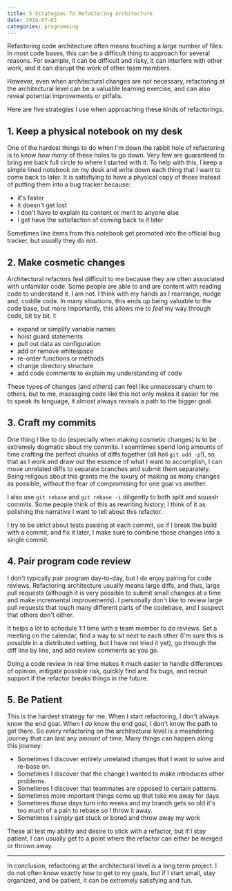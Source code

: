 ```yaml
---
title: 5 Strategies To Refactoring Architecture
date: 2018-07-02
categories: programming
---
```


Refactoring code architecture often means touching a large number of files. In most code bases,
this can be a difficult thing to approach for several reasons. For example, it can be difficult and
risky, it can interfere with other work, and it can disrupt the work of other team members.

However, even when architectural changes are not necessary, refactoring at the architectural level
can be a valuable learning exercise, and can also reveal potential improvements or pitfalls.

Here are five strategies I use when approaching these kinds of refactorings.

## 1. Keep a physical notebook on my desk

One of the hardest things to do when I'm down the rabbit hole of refactoring is to know _how many_
of these holes to go down. Very few are guaranteed to bring me back full circle to where I started
with it. To help with this, I keep a simple lined notebook on my desk and write down each thing
that I want to come back to later. It is satisfiying to have a physical copy of these instead of
putting them into a bug tracker because:

-   it's faster
-   it doesn't get lost
-   I don't have to explain its content or merit to anyone else
-   I get have the satisfaction of coming back to it later

Sometimes line items from this notebook get promoted into the official bug tracker, but usually
they do not.

## 2. Make cosmetic changes

Architectural refactors feel difficult to me because they are often associated with unfamiliar code.
Some people are able to and are content with reading code to understand it. I am not. I think
with my hands as I rearrange, nudge and, coddle code. In many situations, this ends up being
valuable to the code base, but more importantly, this allows me to _feel_ my way through code,
bit by bit. I:

-   expand or simplify variable names
-   hoist guard statements
-   pull out data as configuration
-   add or remove whitespace
-   re-order functions or methods
-   change directory structure
-   add code comments to explain my understanding of code

These types of changes (and others) can feel like unnecessary churn to others, but to me,
massaging code like this not only makes it easier for me to speak its language, it almost always
reveals a path to the bigger goal.

## 3. Craft my commits

One thing I like to do (especially when making cosmetic changes) is to be extremely dogmatic
about my commits. I soemtimes spend long amounts of time crafting the perfect chunks of diffs
together (all hail `git add -p`!), so that as I work and draw out the essence of what I want
to accomplish, I can move unrelated diffs to separate branches and submit them separately.
Being religous about this grants me the luxury of making as many changes as possible, without the
fear of compromising for one goal vs another.

I also use `git rebase` and `git rebase -i` diligently to both split and squash commits. Some people
think of this as rewriting history; I think of it as polishing the narrative I want to tell about
this refactor.

I try to be strict about tests passing at each commit, so if I break the build
with a commit, and fix it later, I make sure to combine those changes into a single commit.

## 4. Pair program code review

I don't typically pair program day-to-day, but I do enjoy pairing for code reviews. Refactoring
architecture usually means large diffs, and thus, large pull requests (although it is very possible
to submit small changes at a time and make incremental improvements). I personally don't like to
review large pull requests that touch many different parts of the codebase, and I suspect that
others don't either.

It helps a lot to schedule 1:1 time with a team member to do reviews. Set a meeting on the calendar,
find a way to sit next to each other (I'm sure this is possible in a distributed setting, but
I have not tried it yet), go through the diff line by line, and add review comments as you go.

Doing a code review in real time makes it much easier to handle differences of opinion, mitigate
possible risk, quickly find and fix bugs, and recruit support if the refactor breaks things
in the future.

## 5. Be Patient

This is the hardest strategy for me. When I start refactoring, I don't always
know the end goal. When I _do_ know the end goal, I don't know the path to get there. So every
refactoring on the architectural level is a meandering journey that can last any amount of time.
Many things can happen along this journey:

-   Sometimes I discover entirely unrelated changes that I want to solve and re-base on.
-   Sometimes I discover that the change I wanted to make introduces other problems.
-   Sometimes I discover that teammates are opposed to certain patterns.
-   Sometimes more important things come up that take me away for days
-   Sometimes those days turn into weeks and my branch gets so old it's too much of a pain to rebase
    so I throw it away.
-   Sometimes I simply get stuck or bored and throw away my work

These all test my ability and desire to stick with a refactor, but if I stay
patient, I can usually get to a point where the refactor can either be merged or thrown away.

---

In conclusion, refactoring at the architectural level is a long term project. I do not often know
exactly how to get to my goals, but if I start small, stay organized, and be patient, it can be
extremely satisfying and fun.
